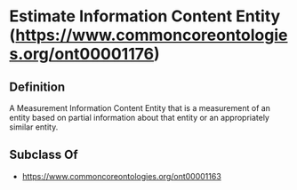 # Estimate Information Content Entity (https://www.commoncoreontologies.org/ont00001176)

## Definition
A Measurement Information Content Entity that is a measurement of an entity based on partial information about that entity or an appropriately similar entity.

## Subclass Of
- https://www.commoncoreontologies.org/ont00001163

